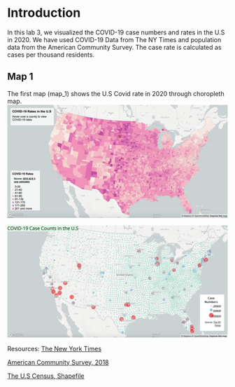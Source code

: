 # Introduction
In this lab 3, we visualized the COVID-19 case numbers and rates in the U.S in 2020.
We have used COVID-19 Data from The NY Times and population data from the American Community Survey. The case rate is calculated as cases per thousand residents.
## Map 1
The first map (map_1) shows the U.S Covid rate in 2020 through choropleth map.
![Map_1](https://github.com/enkhsd/covid-19-cases/blob/main/img/Map1.png)


![Map_2](https://github.com/enkhsd/covid-19-cases/blob/main/img/Map2.png)




Resources: 
<a href="https://github.com/nytimes/covid-19-data/blob/43d32dde2f87bd4dafbb7d23f5d9e878124018b8/live/us-counties.csv">The New York Times</a>

<a href="https://data.census.gov/cedsci/table?g=0100000US.050000&d=ACS%205-Year%20Estimates%20Data%20Profiles&tid=ACSDP5Y2018.DP05&hidePreview=true">American Community Survey, 2018</a>

<a href="https://www.census.gov/geographies/mapping-files/time-series/geo/carto-boundary-file.html">The U.S Census, Shapefile</a>